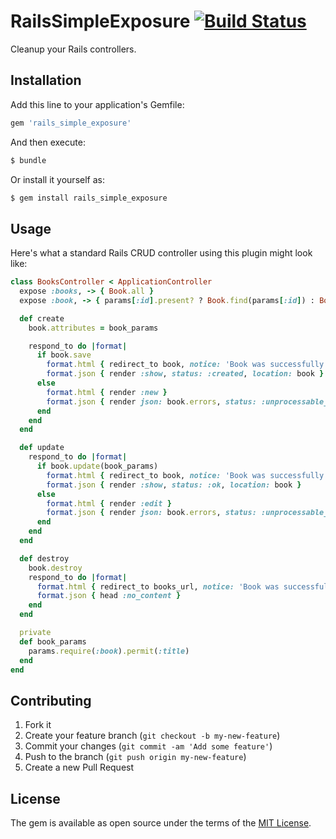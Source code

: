 # RailsSimpleExposure [![Build Status](https://travis-ci.org/dbackowski/rails_simple_exposure.svg?branch=master)](https://travis-ci.org/dbackowski/rails_simple_exposure)
Cleanup your Rails controllers.

## Installation
Add this line to your application's Gemfile:

```ruby
gem 'rails_simple_exposure'
```

And then execute:
```bash
$ bundle
```

Or install it yourself as:
```bash
$ gem install rails_simple_exposure
```

## Usage

Here's what a standard Rails CRUD controller using this plugin might look like:

```ruby
class BooksController < ApplicationController
  expose :books, -> { Book.all }
  expose :book, -> { params[:id].present? ? Book.find(params[:id]) : Book.new }

  def create
    book.attributes = book_params

    respond_to do |format|
      if book.save
        format.html { redirect_to book, notice: 'Book was successfully created.' }
        format.json { render :show, status: :created, location: book }
      else
        format.html { render :new }
        format.json { render json: book.errors, status: :unprocessable_entity }
      end
    end
  end

  def update
    respond_to do |format|
      if book.update(book_params)
        format.html { redirect_to book, notice: 'Book was successfully updated.' }
        format.json { render :show, status: :ok, location: book }
      else
        format.html { render :edit }
        format.json { render json: book.errors, status: :unprocessable_entity }
      end
    end
  end

  def destroy
    book.destroy
    respond_to do |format|
      format.html { redirect_to books_url, notice: 'Book was successfully destroyed.' }
      format.json { head :no_content }
    end
  end

  private
  def book_params
    params.require(:book).permit(:title)
  end
end

```

## Contributing

1. Fork it
2. Create your feature branch (`git checkout -b my-new-feature`)
3. Commit your changes (`git commit -am 'Add some feature'`)
4. Push to the branch (`git push origin my-new-feature`)
5. Create a new Pull Request

## License
The gem is available as open source under the terms of the [MIT License](http://opensource.org/licenses/MIT).
